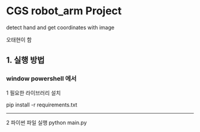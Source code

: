 # CGS robot_arm Project

detect hand and get coordinates with image

오태현이 함

## 1. 실행 방법

### window powershell 에서 

1 필요한 라이브러리 설치

pip install -r requirements.txt

---

2 파이썬 파일 실행
python main.py